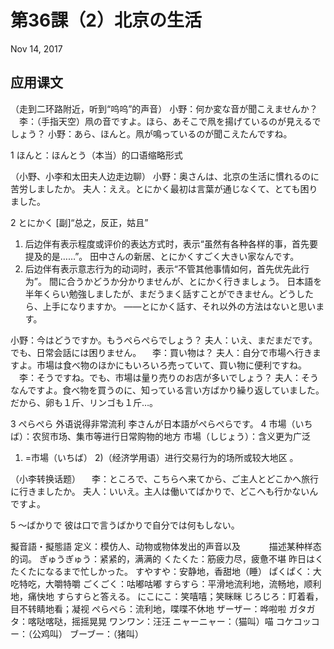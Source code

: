 # 第36課（2）北京の生活
Nov 14, 2017

## 应用课文
（走到二环路附近，听到“呜呜”的声音）
小野：何か変な音が聞こえませんか？
　李：（手指天空）凧の音ですよ。ほら、あそこで凧を揚げているのが見えるでしょう？
小野：あら、ほんと。凧が鳴っているのが聞こえたんですね。

1
ほんと：ほんとう（本当）的口语缩略形式

（小野、小李和太田夫人边走边聊）
小野：奥さんは、北京の生活に慣れるのに苦労しましたか。
夫人：ええ。とにかく最初は言葉が通じなくて、とても困りました。

2
とにかく
[副]“总之，反正，姑且”
1) 后边伴有表示程度或评价的表达方式时，表示“虽然有各种各样的事，首先要提及的是……”。
田中さんの新居、とにかくすごく大きい家なんです。
2) 后边伴有表示意志行为的动词时，表示“不管其他事情如何，首先优先此行为”。
間に合うかどうか分かりませんが、とにかく行きましょう。
日本語を半年くらい勉強しましたが、まだうまく話すことができません。どうしたら、上手になりますか。
——とにかく話す、それ以外の方法はないと思います。 

小野：今はどうですか。もうぺらぺらでしょう？
夫人：いえ、まだまだです。でも、日常会話には困りません。
　李：買い物は？
夫人：自分で市場へ行きますよ。市場は食べ物のほかにもいろいろ売っていて、買い物に便利ですね。
　李：そうですね。でも、市場は量り売りのお店が多いでしょう？
夫人：そうなんですよ。食べ物を買うのに、知っている言い方ばかり繰り返していました。だから、卵も１斤、リンゴも１斤…。

3
ぺらぺら
外语说得非常流利
李さんが日本語がぺらぺらです。
4
市場（いちば）：农贸市场、集市等进行日常购物的地方
市場（しじょう）：含义更为广泛
1) =市場（いちば）
2)（经济学用语）进行交易行为的场所或较大地区 。

（小李转换话题）
　李：ところで、こちらへ来てから、ご主人とどこかへ旅行に行きましたか。
夫人：いいえ。主人は働いてばかりで、どこへも行かないんですよ。

5
 ～ばかりで
彼は口で言うばかりで自分では何もしない。


擬音語・擬態語
定义：模仿人、动物或物体发出的声音以及
　　　描述某种样态的词。
ぎゅうぎゅう：紧紧的，满满的
くたくた：筋疲力尽，疲惫不堪
昨日はくたくたになるまで忙しかった。
すやすや：安静地，香甜地（睡） 
ぱくぱく：大吃特吃，大嚼特嚼
ごくごく：咕嘟咕嘟
すらすら：平滑地流利地，流畅地，顺利地，痛快地
すらすらと答える。
にこにこ：笑嘻嘻；笑眯眯
じろじろ：盯着看，目不转睛地看；凝视
ぺらぺら：流利地，喋喋不休地
ザーザー：哗啦啦
ガタガタ：喀哒喀哒，摇摇晃晃
ワンワン：汪汪
ニャーニャー：（猫叫）喵
コケコッコー：（公鸡叫）
ブーブー：（猪叫）
